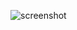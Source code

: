 ![screenshot](https://user-images.githubusercontent.com/94627774/158671100-27c22c35-db05-4071-889a-844050d73825.png)
